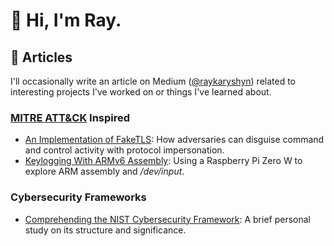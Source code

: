 # 👋 Hi, I'm Ray. 

## 📝 Articles

I'll occasionally write an article on Medium ([@raykaryshyn](https://medium.com/@raykaryshyn)) related to interesting projects I've worked on or things I've learned about.

### [MITRE ATT&CK](https://attack.mitre.org/) Inspired

- [An Implementation of FakeTLS](https://medium.com/@raykaryshyn/an-implementation-of-faketls-85b94f496d72): How adversaries can disguise command and control activity with protocol impersonation.
- [Keylogging With ARMv6 Assembly](https://medium.com/@raykaryshyn/keylogging-with-armv6-assembly-40edcf5bd0ff): Using a Raspberry Pi Zero W to explore ARM assembly and _/dev/input_.

### Cybersecurity Frameworks

- [Comprehending the NIST Cybersecurity Framework](https://medium.com/@raykaryshyn/comprehending-the-nist-cybersecurity-framework-1d6b5cd4ff3a): A brief personal study on its structure and significance.

<!--
**RayKaryshyn/RayKaryshyn** is a ✨ _special_ ✨ repository because its `README.md` (this file) appears on your GitHub profile.

Here are some ideas to get you started:

- 🔭 I’m currently working on ...
- 🌱 I’m currently learning ...
- 👯 I’m looking to collaborate on ...
- 🤔 I’m looking for help with ...
- 💬 Ask me about ...
- 📫 How to reach me: ...
- 😄 Pronouns: ...
- ⚡ Fun fact: ...
-->
